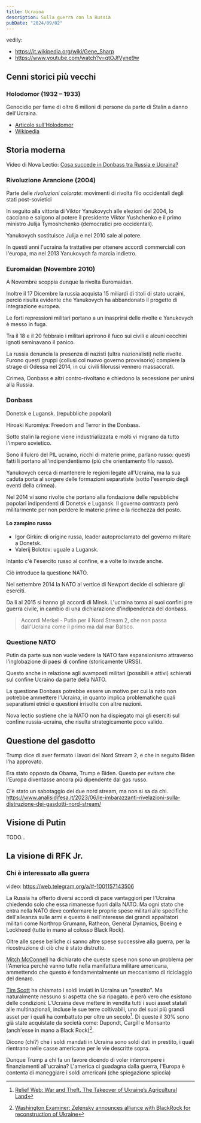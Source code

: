 ```yaml
---
title: Ucraina
description: Sulla guerra con la Russia
pubDate: "2024/09/02"
---
```


vedily:

- https://it.wikipedia.org/wiki/Gene_Sharp
- https://www.youtube.com/watch?v=qtOJfVyne9w

## Cenni storici più vecchi

### Holodomor (1932 – 1933)

Genocidio per fame di oltre 6 milioni di persone da parte di Stalin a danno dell'Ucraina.

- [Articolo sull'Holodomor](https://it.gariwo.net/educazione/approfondimenti/holodomor-3502.html)
- [Wikipedia](https://it.wikipedia.org/wiki/Holodomor)

## Storia moderna

Video di Nova Lectio: [Cosa succede in Donbass tra Russia e Ucraina?](https://www.youtube.com/watch?v=R0YOF43myc8)

### Rivoluzione Arancione (2004)

Parte delle _rivoluzioni colorate_: movimenti di rivolta filo occidentali degli stati post-sovietici

In seguito alla vittoria di Viktor Yanukovych alle elezioni del 2004, lo cacciano e salgono al potere il presidente Viktor Yushchenko e il primo ministro Julija Tymoshchenko (democratici pro occidentali).

Yanukovych sostituisce Julija e nel 2010 sale al potere.

In questi anni l'ucraina fa trattative per ottenere accordi commerciali con l'europa, ma nel 2013 Yanukovych fa marcia indietro.

### Euromaidan (Novembre 2010)

A Novembre scoppia dunque la rivolta Euromaidan.

Inoltre il 17 Dicembre la russia acquista 15 miliardi di titoli di stato ucraini, perciò risulta evidente che Yanukovych ha abbandonato il progetto di integrazione europea.

Le forti repressioni militari portano a un inasprirsi delle rivolte e Yanukovych è messo in fuga.

Tra il 18 e il 20 febbraio i militari aprirono il fuco sui civili e alcuni cecchini ignoti seminavano il panico.

La russia denuncia la presenza di nazisti (ultra nazionalisti) nelle rivolte.
Furono questi gruppi (collusi col nuovo governo provvisorio) compiere la strage di Odessa nel 2014, in cui civili filorussi vennero massaccrati.

Crimea, Donbass e altri contro-rivoltano e chiedono la secessione per unirsi alla Russia.

### Donbass

Donetsk e Lugansk. (repubbliche popolari)

Hiroaki Kuromiya: Freedom and Terror in the Donbass.

Sotto stalin la regione viene industrializzata e molti vi migrano da tutto l'impero sovietico.

Sono il fulcro del PIL ucraino, ricchi di materie prime, parlano russo: questi fatti li portano all'indipendentismo (più che orientamento filo russo).

Yanukovych cerca di mantenere le regioni legate all'Ucraina, ma la sua caduta porta al sorgere delle formazioni separatiste (sotto l'esempio degli eventi della crimea).

Nel 2014 vi sono rivolte che portano alla fondazione delle repubbliche popolari indipendenti di Donetsk e Lugansk.
Il governo contrasta però militarmente per non perdere le materie prime e la ricchezza del posto.

#### Lo zampino russo

- Igor Girkin: di origine russa, leader autoproclamato del governo militare a Donetsk.
- Valerij Bolotov: uguale a Lugansk.

Intanto c'è l'esercito russo al confine, e a volte lo invade anche.

Ciò introduce la questione NATO.

Nel settembre 2014 la NATO al vertice di Newport decide di schierare gli eserciti.

Da li al 2015 si hanno gli accordi di Minsk. L'ucraina torna ai suoi confini pre guerra civile, in cambio di una dichiarazione d'indipendenza del donbass.

> Accordi Merkel - Putin per il Nord Stream 2, che non passa dall'Ucraina come il primo ma dal mar Baltico.

### Questione NATO

Putin da parte sua non vuole vedere la NATO fare espansionismo attraverso l'inglobazione di paesi di confine (storicamente URSS).

Questo anche in relazione agli avamposti militari (possibili e attivi) schierati sul confine Ucraino da parte della NATO.

La questione Donbass potrebbe essere un motivo per cui la nato non potrebbe ammettere l'Ucraina, in quanto implica problematiche quali separatismi etnici e questioni irrisolte con altre nazioni.

Nova lectio sostiene che la NATO non ha dispiegato mai gli eserciti sul confine russia-ucraina, che risulta strategicamente poco valido.

## Questione del gasdotto

Trump dice di aver fermato i lavori del Nord Stream 2, e che in seguito Biden l'ha approvato.

Era stato opposto da Obama, Trump e Biden. Questo per evitare che l'Europa diventasse ancora più dipendente dal gas russo.

C'è stato un sabotaggio dei due nord stream, ma non si sa da chi.
https://www.analisidifesa.it/2023/06/le-imbarazzanti-rivelazioni-sulla-distruzione-dei-gasdotti-nord-stream/

## Visione di Putin

TODO...

## La visione di RFK Jr.

### Chi è interessato alla guerra

video: https://web.telegram.org/a/#-1001157143506

La Russia ha offerto diversi accordi di pace vantaggiori per l'Ucraina chiedendo solo che essa rimanesse fuori dalla NATO. Ma ogni stato che entra nella NATO deve conformare le proprie spese militari alle specifiche dell'alleanza sulle armi e questo è nell'interesse dei grandi appaltatori militari come Northrop Grumann, Ratheon, General Dynamics, Boeing e Lockheed (tutte in mano al colosso Black Rock).

Oltre alle spese belliche ci sanno altre spese successive alla guerra, per la ricostruzione di ciò che è stato distrutto.

[Mitch McConnell](https://it.wikipedia.org/wiki/Mitch_McConnell) ha dichiarato che queste spese non sono un problema per l'America perchè vanno tutte nella manifattura militare americana, ammettendo che questo è fondamentalmente un meccanismo di riciclaggio del denaro.

[Tim Scott](https://it.wikipedia.org/wiki/Tim_Scott) ha chiamato i soldi inviati in Ucraina un "prestito". Ma naturalmente nessuno si aspetta che sia ripagato. è però vero che esistono delle condizioni: L'Ucraina deve mettere in vendita tutti i suoi asset statali alle multinazionali, incluse le sue terre coltivabili, uno dei suoi più grandi asset per i quali ha combattuto per oltre un secolo[^1]. Di queste il 30% sono già state acquistate da società come: Dupondt, Cargill e Monsanto (anch'esse in mano a Black Rock)[^2].

Dicono (chi?) che i soldi mandati in Ucraina sono soldi dati in prestito, i quali rientrano nelle casse americane per le vie descritte sopra.

Dunque Trump a chi fa un favore dicendo di voler interrompere i finanziamenti all'ucraina? L'america ci guadagna dalla guerra, l'Europa è contenta di maneggiare i soldi americani (che spiegazione spiccia)

[^1]: [Relief Web: War and Theft. The Takeover of Ukraine’s Agricultural Land](https://reliefweb.int/report/ukraine/war-and-theft-takeover-ukraines-agricultural-land)

[^2]: [Washington Examiner: Zelensky announces alliance with BlackRock for reconstruction of Ukraine](https://www.washingtonexaminer.com/news/449105/zelensky-announces-alliance-with-blackrock-for-reconstruction-of-ukraine/)
